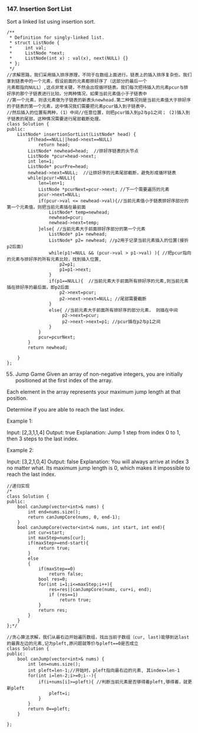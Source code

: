 ### 147. Insertion Sort List
Sort a linked list using insertion sort.
```
/**
 * Definition for singly-linked list.
 * struct ListNode {
 *     int val;
 *     ListNode *next;
 *     ListNode(int x) : val(x), next(NULL) {}
 * };
 */
//求解思路，我们采用插入排序原理，不同于在数组上面进行。链表上的插入排序复杂些。我们拿到链表中的一个元素，假设前面的元素都排好序了（这部分的最后一个
元素都指向NULL）,这点非常关键，不然会出现循环链表。我们每次把待插入的元素pcur与排好序的那个子链表进行比较。分两种情况，如果当前元素值小于子链表中
//第一个元素，则该元素做为子链表的新表头newhead.第二种情况则是当前元素值大于排好序的子链表的第一个元素，这中情况我们需要把元素pcur插入到子链表中，
//然后插入的位置有两种，(1）中间//任意位置，则把pcur插入到p2与p1之间； (2)插入到子链表的尾部，这种情况需要进行尾部截断处理。
class Solution {
public:
    ListNode* insertionSortList(ListNode* head) {
        if(head==NULL||head->next==NULL)
            return head;
        ListNode* newhead=head;  //排好序链表的头节点 
        ListNode *pcur=head->next;
        int len=1;
        ListNode* pcurPre=head;
        newhead->next=NULL;  //让排好序的元素尾部截断，避免形成循环链表
        while(pcur!=NULL){ 
            len=len+1;
            ListNode *pcurNext=pcur->next; //下一个需要遍历的元素
            pcur->next=NULL;
            if(pcur->val <= newhead->val){//当前元素值小于链表排好序部分的第一个元素值，则把当前元素插在最前面
                ListNode* temp=newhead;
                newhead=pcur;
                newhead->next=temp;
            }else{ //当前元素大于前面排好序部分的第一个元素
                ListNode* p1= newhead;
                ListNode* p2= newhead; //p2用于记录当前元素插入的位置(接折p2后面)
                while(p1!=NULL && (pcur->val > p1->val) ){ //把pcur指向的元素与排好序的所有元素比较，找到插入位置, 
                    p2=p1;
                    p1=p1->next;
                }
                if(p1==NULL){  //当前元素大于前面所有排好序的元素,则当前元素插在排好序的最后面，即p2后面
                    p2->next=pcur;
                    p2->next->next=NULL; //尾部需要截断
                } 
                else{ //当前元素大于前面所有排好序的部分元素， 则插在中间
                     p2->next=pcur;
                     p2->next->next=p1; //pcur插在p2与p1之间
                }
            } 
            pcur=pcurNext;
        }
        return newhead;
        
    }
};
```

55. Jump Game
Given an array of non-negative integers, you are initially positioned at the first index of the array.

Each element in the array represents your maximum jump length at that position.

Determine if you are able to reach the last index.

Example 1:

Input: [2,3,1,1,4]
Output: true
Explanation: Jump 1 step from index 0 to 1, then 3 steps to the last index.

Example 2:

Input: [3,2,1,0,4]
Output: false
Explanation: You will always arrive at index 3 no matter what. Its maximum
             jump length is 0, which makes it impossible to reach the last index.
             
```
//递归实现
/*
class Solution {
public:
    bool canJump(vector<int>& nums) {
        int end=nums.size();
        return canJumpCore(nums, 0, end-1);
    }
    bool canJumpCore(vector<int>& nums, int start, int end){
        int cur=start;
        int maxStep=nums[cur];
        if(maxStep>=end-start){
            return true;
        }
        else
        {
            if(maxStep==0)
                return false;
            bool res=0;
            for(int i=1;i<=maxStep;i++){
                res=res||canJumpCore(nums, cur+i, end);
                if (res==1)
                    return true;
            }
            return res;
        }
    }
};*/

//贪心算法求解，我们从最右边开始遍历数组，找出当前子数组（cur, last)能够到达last的最靠左边的元素,记为pleft,原问题就等价与pleft==0是否成立
class Solution {
public:
    bool canJump(vector<int>& nums) {
        int len=nums.size();
        int pleft=len-1;//开始时，pleft指向最右边的元素, 其index=len-1
        for(int i=len-2;i>=0;i--){
            if(i+nums[i]>=pleft){ //判断当前元素是否够得着pleft,够得着，就更新pleft
                pleft=i; 
            }
        }
        return 0==pleft;
    }
    
};
```



